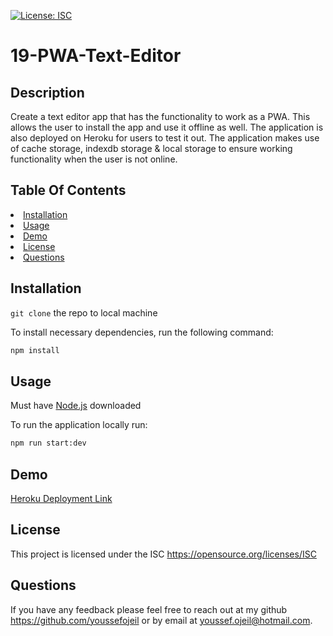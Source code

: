 [![License: ISC](https://img.shields.io/badge/License-ISC-yellow.svg)](https://opensource.org/licenses/ISC)
# 19-PWA-Text-Editor
## Description
Create a text editor app that has the functionality to work as a PWA. This allows the user to install the app and use it offline as well. The application is also deployed on Heroku for users to test it out. The application makes use of cache storage, indexdb storage & local storage to ensure working functionality when the user is not online. 


## Table Of Contents
<li><a href="#installation">Installation</a></li>
<li><a href="#usage">Usage</a></li>
<li><a href="#demo">Demo</a></li>
<li><a href="#license">License</a></li>
<li><a href="#questions">Questions</a></li>

## Installation
`git clone` the repo to local machine

To install necessary dependencies, run the following command:
```sh
npm install
```


## Usage
Must have [Node.js](https://nodejs.org/en/) downloaded

To run the application locally run:
```sh
npm run start:dev
```

## Demo
[Heroku Deployment Link](https://infinite-plateau-41530.herokuapp.com/)


## License
This project is licensed under the ISC https://opensource.org/licenses/ISC


## Questions
If you have any feedback please feel free to reach out at my github https://github.com/youssefojeil or by email at youssef.ojeil@hotmail.com.
